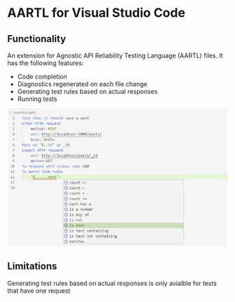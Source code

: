 # AARTL for Visual Studio Code

## Functionality

An extension for Agnostic API Reliability Testing Language (AARTL) files. It has the following features:

- Code completion
- Diagnostics regenerated on each file change
- Generating test rules based on actual responses
- Running tests

![VSCode Screenshot](https://raw.githubusercontent.com/Ivan-Kouznetsov/aartl-vscode-extension/master/vscodeScreenshot.png)

## Limitations

Generating test rules based on actual responses is only avialble for tests that have one request
